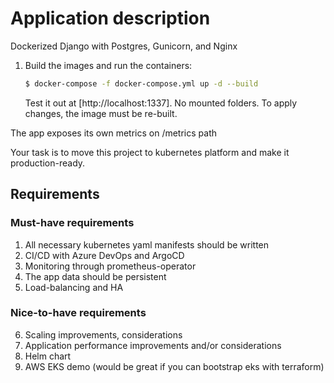 # Application description

Dockerized Django with Postgres, Gunicorn, and Nginx

1. Build the images and run the containers:

    ```sh
    $ docker-compose -f docker-compose.yml up -d --build
    ```

    Test it out at [http://localhost:1337]. No mounted folders. To apply changes, the image must be re-built.

The app exposes its own metrics on /metrics path

Your task is to move this project to kubernetes platform and make it production-ready.

## Requirements

### Must-have requirements

1. All necessary kubernetes yaml manifests should be written
2. CI/CD with Azure DevOps and ArgoCD
3. Monitoring through prometheus-operator
4. The app data should be persistent
5. Load-balancing and HA

### Nice-to-have requirements

6. Scaling improvements, considerations
7. Application performance improvements and/or considerations
8. Helm chart
9. AWS EKS demo (would be great if you can bootstrap eks with terraform)
